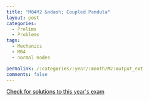```yaml
---
title: "M04M2 &ndash; Coupled Pendula"
layout: post
categories:
  - Prelims
  - Problems
tags:
  - Mechanics
  - M04
  - normal modes

permalink: /:categories/:year/:month/M2:output_ext
comments: false
---
```

<object data="2004M2M.pdf" type="application/pdf" width="100%" height="500"></object>
<div class="message"><a href='https://princetonprelim.com/prelim/13/'>Check for solutions to this year's exam</a></div>